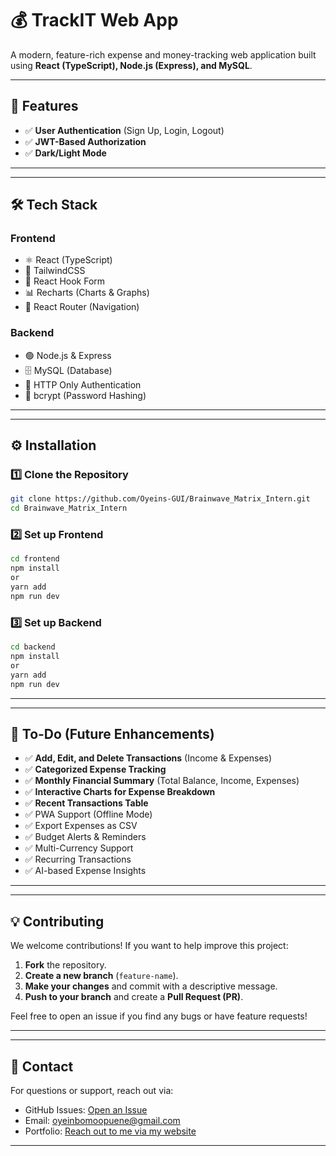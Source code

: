 # 💰 TrackIT Web App

A modern, feature-rich expense and money-tracking web application built using **React (TypeScript), Node.js (Express), and MySQL**.

---

## 🚀 Features

-  ✅ **User Authentication** (Sign Up, Login, Logout)
-  ✅ **JWT-Based Authorization**
-  ✅ **Dark/Light Mode**

---

---

## 🛠️ Tech Stack

### **Frontend**

-  ⚛️ React (TypeScript)
-  🎨 TailwindCSS
-  🔄 React Hook Form
-  📊 Recharts (Charts & Graphs)
-  🚏 React Router (Navigation)

### **Backend**

-  🟢 Node.js & Express
-  🗄️ MySQL (Database)
-  🔑 HTTP Only Authentication
-  🔐 bcrypt (Password Hashing)

---

---

## ⚙️ Installation

### **1️⃣ Clone the Repository**

```bash
git clone https://github.com/Oyeins-GUI/Brainwave_Matrix_Intern.git
cd Brainwave_Matrix_Intern
```

### **2️⃣ Set up Frontend**

```bash
cd frontend
npm install
or
yarn add
npm run dev
```

### **3️⃣ Set up Backend**

```bash
cd backend
npm install
or
yarn add
npm run dev
```

---

---

## 📌 To-Do (Future Enhancements)

-  ✅ **Add, Edit, and Delete Transactions** (Income & Expenses)
-  ✅ **Categorized Expense Tracking**
-  ✅ **Monthly Financial Summary** (Total Balance, Income, Expenses)
-  ✅ **Interactive Charts for Expense Breakdown**
-  ✅ **Recent Transactions Table**
-  ✅ PWA Support (Offline Mode)
-  ✅ Export Expenses as CSV
-  ✅ Budget Alerts & Reminders
-  ✅ Multi-Currency Support
-  ✅ Recurring Transactions
-  ✅ AI-based Expense Insights

---

---

## 💡 Contributing

We welcome contributions! If you want to help improve this project:

1. **Fork** the repository.
2. **Create a new branch** (`feature-name`).
3. **Make your changes** and commit with a descriptive message.
4. **Push to your branch** and create a **Pull Request (PR)**.

Feel free to open an issue if you find any bugs or have feature requests!

---

---

## 📩 Contact

For questions or support, reach out via:

-  GitHub Issues: [Open an Issue](https://github.com/Oyeins-GUI/Brainwave_Matrix_Intern/issues/new)
-  Email: oyeinbomoopuene@gmail.com
-  Portfolio: [Reach out to me via my website](https://oyeinbomo.vercel.app/contact)

---
